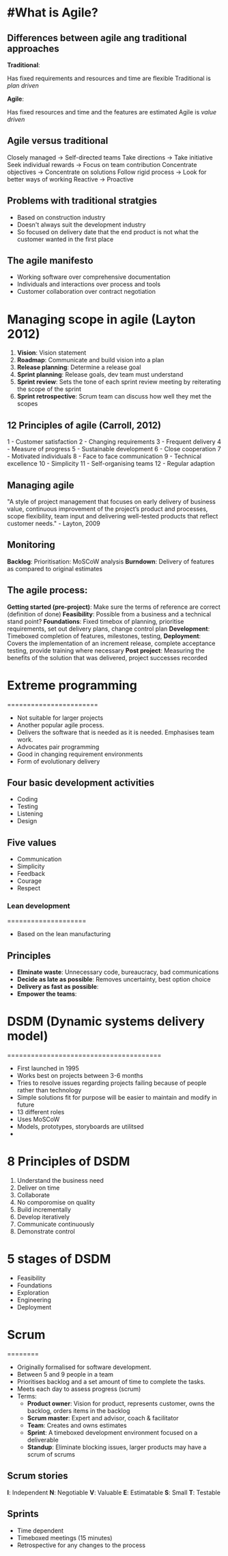 #What is Agile?
================

## Differences between agile ang traditional approaches

__Traditional__: 

Has fixed requirements and resources and time are flexible
Traditional is _plan driven_

__Agile__: 

Has fixed resources and time and the features are estimated
Agile is _value driven_

## Agile versus traditional

Closely managed 		-> Self-directed teams
Take directions 		-> Take initiative
Seek individual rewards -> Focus on team contribution
Concentrate objectives	-> Concentrate on solutions
Follow rigid process 	-> Look for better ways of working
Reactive				-> Proactive


## Problems with traditional stratgies

* Based on construction industry
* Doesn't always suit the development industry
* So focused on delivery date that the end product is not what the customer wanted in the first place

## The agile manifesto

* Working software over comprehensive documentation
* Individuals and interactions over process and tools
* Customer collaboration over contract negotiation

# Managing scope in agile (Layton 2012)

1. __Vision__: Vision statement
2. __Roadmap__: Communicate and build vision into a plan
3. __Release planning__: Determine a release goal
4. __Sprint planning__: Release goals, dev team must understand
5. __Sprint review__: Sets the tone of each sprint review meeting by reiterating the scope of the sprint
6. __Sprint retrospective__: Scrum team can discuss how well they met the scopes

## 12 Principles of agile (Carroll, 2012)

1 - Customer satisfaction
2 - Changing requirements
3 - Frequent delivery
4 - Measure of progress
5 - Sustainable development
6 - Close cooperation
7 - Motivated individuals
8 - Face to face communication
9 - Technical excellence
10 - Simplicity
11 - Self-organising teams
12 - Regular adaption

## Managing agile

"A style of project management that focuses on early delivery of business value, continuous improvement of the project’s product and processes, scope flexibility, team input and delivering well-tested products that reflect customer needs." - Layton, 2009

## Monitoring 

__Backlog__: Prioritisation: MoSCoW analysis
__Burndown__: Delivery of features as compared to original estimates

## The agile process: 

__Getting started (pre-project)__: Make sure the terms of reference are correct (definition of done)
__Feasibility__: Possible from a business and a technical stand point?
__Foundations__: Fixed timebox of planning, prioritise requirements, set out delivery plans, change control plan
__Development__: Timeboxed completion of features, milestones, testing, 
__Deployment__: Covers the implementation of an increment release, complete acceptance testing, provide training where necessary
__Post project__: Measuring the benefits of the solution that was delivered, project successes recorded

# Extreme programming
=======================
- Not suitable for larger projects
- Another popular agile process. 
- Delivers the software that is needed as it is needed. Emphasises team work. 
- Advocates pair programming
- Good in changing requirement environments
- Form of evolutionary delivery

## Four basic development activities
- Coding
- Testing
- Listening
- Design

## Five values
- Communication
- Simplicity
- Feedback
- Courage
- Respect

### Lean development
====================
- Based on the lean manufacturing

## Principles

- __Elminate waste__: Unnecessary code, bureaucracy, bad communications
- __Decide as late as possible__: Removes uncertainty, best option choice
- __Delivery as fast as possible__: 
- __Empower the teams__:

# DSDM (Dynamic systems delivery model)
=======================================

- First launched in 1995
- Works best on projects between 3-6 months
- Tries to resolve issues regarding projects failing because of people rather than technology
- Simple solutions fit for purpose will be easier to maintain and modify in future
- 13 different roles 
- Uses MoSCoW 
- Models, prototypes, storyboards are utilitsed
- 

# 8 Principles of DSDM
1. Understand the business need
2. Deliver on time
3. Collaborate
4. No comporomise on quality
5. Build incrementally
6. Develop iteratively
7. Communicate continuously
8. Demonstrate control

# 5 stages of DSDM
- Feasibility
- Foundations
- Exploration
- Engineering
- Deployment


# Scrum
========

- Originally formalised for software development. 
- Between 5 and 9 people in a team
- Prioritises backlog and a set amount of time to complete the tasks. 
- Meets each day to assess progress (scrum)
- Terms: 
	- __Product owner__: Vision for product, represents customer, owns the backlog, orders items in the backlog
	- __Scrum master__: Expert and advisor, coach & facilitator
	- __Team__: Creates and owns estimates
	- __Sprint__: A timeboxed development environment focused on a deliverable
	- __Standup__: Eliminate blocking issues, larger products may have a scrum of scrums

## Scrum stories

__I__: Independent
__N__: Negotiable
__V__: Valuable
__E__: Estimatable
__S__: Small
__T__: Testable

## Sprints

- Time dependent
- Timeboxed meetings (15 minutes)
- Retrospective for any changes to the process
